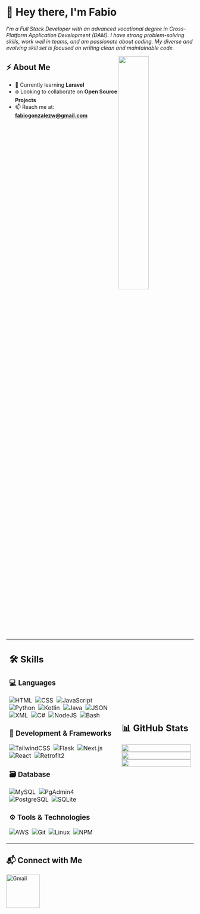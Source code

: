 # 👋 Hey there, I'm Fabio

<p>
  <i>
    I'm a Full Stack Developer with an advanced vocational degree in Cross-Platform Application Development (DAM). 
    I have strong problem-solving skills, work well in teams, and am passionate about coding. 
    My diverse and evolving skill set is focused on writing clean and maintainable code.
  </i>
</p>

<img src="https://user-images.githubusercontent.com/89788120/167628634-549d2bdd-609e-4275-85af-1e1974da64ca.gif" width="40%" align="right" />

## ⚡ About Me

- 📖 Currently learning **Laravel**
- ❄️ Looking to collaborate on **Open Source Projects**
- 📫 Reach me at: **fabiogonzalezw@gmail.com**

</br>

<table width="100%">
<tr>
<td width="60%">

## 🛠️ Skills

### 💻 Languages

![HTML](https://img.shields.io/badge/HTML5-E34F26?style=flat&logo=html5&logoColor=white)&nbsp;
![CSS](https://img.shields.io/badge/CSS3-1572B6?style=flat&logo=css3&logoColor=white)&nbsp;
![JavaScript](https://img.shields.io/badge/JavaScript-F7DF1E?style=flat&logo=javascript&logoColor=black)&nbsp;
![Python](https://img.shields.io/badge/-Python-05122A?style=flat&logo=python)&nbsp;
![Kotlin](https://img.shields.io/badge/Kotlin-0095D5?style=flat&logo=kotlin&logoColor=white)&nbsp;
![Java](https://img.shields.io/badge/Java-%23150458.svg?style=flat&logo=java&logoColor=orange)&nbsp;
![JSON](https://img.shields.io/badge/JSON-292929?style=flat&logo=json&logoColor=white)&nbsp;
![XML](https://img.shields.io/badge/XML-000000?style=flat&logo=xml&logoColor=white)&nbsp;
![C#](https://img.shields.io/badge/C%23-239120?style=flat&logo=c-sharp&logoColor=white)&nbsp;
![NodeJS](https://img.shields.io/badge/Node.js-43853D?style=flat&logo=node.js&logoColor=white)&nbsp;
![Bash](https://img.shields.io/badge/Bash-4EAA25?style=flat&logo=gnubash&logoColor=white)&nbsp;

### 🧠 Development & Frameworks

![TailwindCSS](https://img.shields.io/badge/Tailwind_CSS-38B2AC?style=flat&logo=tailwind-css&logoColor=white)&nbsp;
![Flask](https://img.shields.io/badge/Flask-000000?style=flat&logo=flask&logoColor=white)&nbsp;
![Next.js](https://img.shields.io/badge/Next.js-000000?style=flat&logo=next.js&logoColor=white)&nbsp;
![React](https://img.shields.io/badge/React-20232A?style=flat&logo=react&logoColor=61DAFB)&nbsp;
![Retrofit2](https://img.shields.io/badge/Retrofit2-1F8ACB?style=flat&logo=android&logoColor=white)&nbsp;

### 🗃️ Database

![MySQL](https://img.shields.io/badge/MySQL-00000F?style=flat&logo=mysql&logoColor=white)&nbsp;
![PgAdmin4](https://img.shields.io/badge/PgAdmin4-336791?style=flat&logo=postgresql&logoColor=white)&nbsp;
![PostgreSQL](https://img.shields.io/badge/PostgreSQL-316192?style=flat&logo=postgresql&logoColor=green)&nbsp;
![SQLite](https://img.shields.io/badge/-SQlite-05122A?style=flat&logo=sqlite&logoColor=A8B9CC)&nbsp;

### ⚙️ Tools & Technologies

![AWS](https://img.shields.io/badge/Amazon_AWS-232F3E?style=flat&logo=amazon-aws&logoColor=white)&nbsp;
![Git](https://img.shields.io/badge/-Git-05122A?style=flat&logo=git)&nbsp;
![Linux](https://img.shields.io/badge/Linux-05122A?style=flat&logo=linux&logoColor=white)&nbsp;
![NPM](https://img.shields.io/badge/npm-CB3837?style=flat&logo=npm&logoColor=white)&nbsp;

</td>
<td>

## 📊 GitHub Stats

<p align="center">
  <img width="100%" src="https://github-readme-stats.vercel.app/api?username=FabioGonzalez2005&theme=algolia&show_icons=true&bg_color=transparent&title_color=navy&text_color=black" />
  </br>
  <img width="100%" src="https://github-readme-streak-stats.herokuapp.com/?user=FabioGonzalez2005"/>
  </br>
  <img width="100%" src="https://github-readme-stats.vercel.app/api/top-langs/?username=FabioGonzalez2005&langs_count=7&layout=compact&bg_color=transparent" />
</p>

</td>
</tr>
</table>

## 📬 Connect with Me
<a href="mailto:fabiogonzalezw@gmail.com"><img width="90px" alt="Gmail" src="https://img.shields.io/badge/Gmail-D14836?style=flat&logo=gmail&logoColor=white" /></a>&nbsp;
